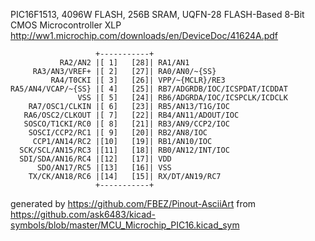 PIC16F1513, 4096W FLASH, 256B SRAM, UQFN-28
FLASH-Based 8-Bit CMOS Microcontroller XLP
http://ww1.microchip.com/downloads/en/DeviceDoc/41624A.pdf


	                   +-----------+
	           RA2/AN2 |[ 1]   [28]| RA1/AN1
	     RA3/AN3/VREF+ |[ 2]   [27]| RA0/AN0/~{SS}
	         RA4/T0CKI |[ 3]   [26]| VPP/~{MCLR}/RE3
	RA5/AN4/VCAP/~{SS} |[ 4]   [25]| RB7/ADGRDB/IOC/ICSPDAT/ICDDAT
	               VSS |[ 5]   [24]| RB6/ADGRDA/IOC/ICSPCLK/ICDCLK
	    RA7/OSC1/CLKIN |[ 6]   [23]| RB5/AN13/T1G/IOC
	   RA6/OSC2/CLKOUT |[ 7]   [22]| RB4/AN11/ADOUT/IOC
	   SOSCO/T1CKI/RC0 |[ 8]   [21]| RB3/AN9/CCP2/IOC
	    SOSCI/CCP2/RC1 |[ 9]   [20]| RB2/AN8/IOC
	     CCP1/AN14/RC2 |[10]   [19]| RB1/AN10/IOC
	  SCK/SCL/AN15/RC3 |[11]   [18]| RB0/AN12/INT/IOC
	  SDI/SDA/AN16/RC4 |[12]   [17]| VDD
	      SDO/AN17/RC5 |[13]   [16]| VSS
	    TX/CK/AN18/RC6 |[14]   [15]| RX/DT/AN19/RC7
	                   +-----------+


generated by https://github.com/FBEZ/Pinout-AsciiArt from https://github.com/ask6483/kicad-symbols/blob/master/MCU_Microchip_PIC16.kicad_sym
